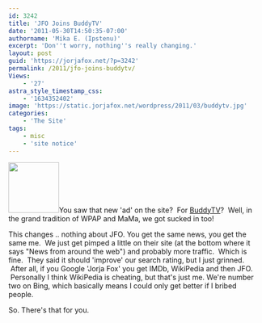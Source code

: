 ```yaml
---
id: 3242
title: 'JFO Joins BuddyTV'
date: '2011-05-30T14:50:35-07:00'
authorname: 'Mika E. (Ipstenu)'
excerpt: 'Don''t worry, nothing''s really changing.'
layout: post
guid: 'https://jorjafox.net/?p=3242'
permalink: /2011/jfo-joins-buddytv/
Views:
    - '27'
astra_style_timestamp_css:
    - '1634352402'
image: 'https://static.jorjafox.net/wordpress/2011/03/buddytv.jpg'
categories:
    - 'The Site'
tags:
    - misc
    - 'site notice'
---
```


<a href="//static.jorjafox.net/wordpress/2011/03/buddytv.jpg"><img class="alignleft size-thumbnail wp-image-3244" title="buddytv" src="//static.jorjafox.net/wordpress/2011/03/buddytv-100x100.jpg" alt="" width="100" height="100" /></a>You saw that new 'ad' on the site?  For <a href="http://www.buddytv.com/csi.aspx">BuddyTV</a>?  Well, in the grand tradition of WPAP and MaMa, we got sucked in too!

This changes .. nothing about JFO. You get the same news, you get the same me.  We just get pimped a little on their site (at the bottom where it says "News from around the web") and probably more traffic.  Which is fine.  They said it should 'improve' our search rating, but I just grinned.  After all, if you Google 'Jorja Fox' you get IMDb, WikiPedia and then JFO.  Personally I think WikiPedia is cheating, but that's just me.  We're number two on Bing, which basically means I could only get better if I bribed people.

So. There's that for you.
